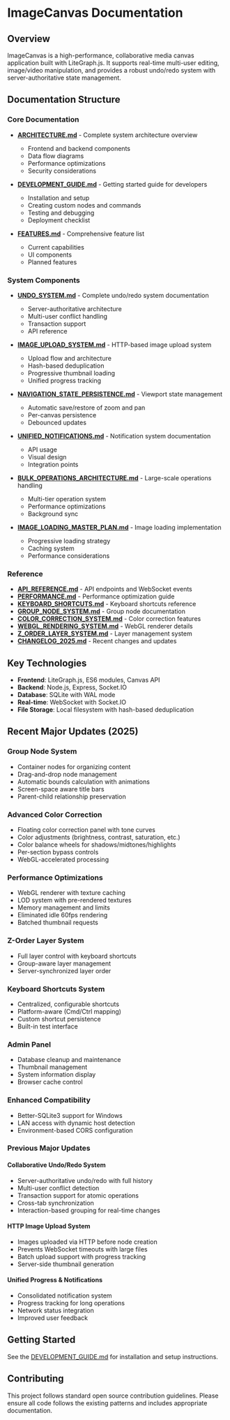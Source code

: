# ImageCanvas Documentation

## Overview

ImageCanvas is a high-performance, collaborative media canvas application built with LiteGraph.js. It supports real-time multi-user editing, image/video manipulation, and provides a robust undo/redo system with server-authoritative state management.

## Documentation Structure

### Core Documentation

- **[ARCHITECTURE.md](./ARCHITECTURE.md)** - Complete system architecture overview
  - Frontend and backend components
  - Data flow diagrams
  - Performance optimizations
  - Security considerations

- **[DEVELOPMENT_GUIDE.md](./DEVELOPMENT_GUIDE.md)** - Getting started guide for developers
  - Installation and setup
  - Creating custom nodes and commands
  - Testing and debugging
  - Deployment checklist

- **[FEATURES.md](./FEATURES.md)** - Comprehensive feature list
  - Current capabilities
  - UI components
  - Planned features

### System Components

- **[UNDO_SYSTEM.md](./UNDO_SYSTEM.md)** - Complete undo/redo system documentation
  - Server-authoritative architecture
  - Multi-user conflict handling
  - Transaction support
  - API reference

- **[IMAGE_UPLOAD_SYSTEM.md](./IMAGE_UPLOAD_SYSTEM.md)** - HTTP-based image upload system
  - Upload flow and architecture
  - Hash-based deduplication
  - Progressive thumbnail loading
  - Unified progress tracking

- **[NAVIGATION_STATE_PERSISTENCE.md](./NAVIGATION_STATE_PERSISTENCE.md)** - Viewport state management
  - Automatic save/restore of zoom and pan
  - Per-canvas persistence
  - Debounced updates

- **[UNIFIED_NOTIFICATIONS.md](./UNIFIED_NOTIFICATIONS.md)** - Notification system documentation
  - API usage
  - Visual design
  - Integration points

- **[BULK_OPERATIONS_ARCHITECTURE.md](./BULK_OPERATIONS_ARCHITECTURE.md)** - Large-scale operations handling
  - Multi-tier operation system
  - Performance optimizations
  - Background sync

- **[IMAGE_LOADING_MASTER_PLAN.md](./IMAGE_LOADING_MASTER_PLAN.md)** - Image loading implementation
  - Progressive loading strategy
  - Caching system
  - Performance considerations

### Reference

- **[API_REFERENCE.md](./API_REFERENCE.md)** - API endpoints and WebSocket events
- **[PERFORMANCE.md](./PERFORMANCE.md)** - Performance optimization guide
- **[KEYBOARD_SHORTCUTS.md](./KEYBOARD_SHORTCUTS.md)** - Keyboard shortcuts reference
- **[GROUP_NODE_SYSTEM.md](./GROUP_NODE_SYSTEM.md)** - Group node documentation
- **[COLOR_CORRECTION_SYSTEM.md](./COLOR_CORRECTION_SYSTEM.md)** - Color correction features
- **[WEBGL_RENDERING_SYSTEM.md](./WEBGL_RENDERING_SYSTEM.md)** - WebGL renderer details
- **[Z_ORDER_LAYER_SYSTEM.md](./Z_ORDER_LAYER_SYSTEM.md)** - Layer management system
- **[CHANGELOG_2025.md](./CHANGELOG_2025.md)** - Recent changes and updates

## Key Technologies

- **Frontend**: LiteGraph.js, ES6 modules, Canvas API
- **Backend**: Node.js, Express, Socket.IO
- **Database**: SQLite with WAL mode
- **Real-time**: WebSocket with Socket.IO
- **File Storage**: Local filesystem with hash-based deduplication

## Recent Major Updates (2025)

### Group Node System
- Container nodes for organizing content
- Drag-and-drop node management
- Automatic bounds calculation with animations
- Screen-space aware title bars
- Parent-child relationship preservation

### Advanced Color Correction
- Floating color correction panel with tone curves
- Color adjustments (brightness, contrast, saturation, etc.)
- Color balance wheels for shadows/midtones/highlights
- Per-section bypass controls
- WebGL-accelerated processing

### Performance Optimizations
- WebGL renderer with texture caching
- LOD system with pre-rendered textures
- Memory management and limits
- Eliminated idle 60fps rendering
- Batched thumbnail requests

### Z-Order Layer System  
- Full layer control with keyboard shortcuts
- Group-aware layer management
- Server-synchronized layer order

### Keyboard Shortcuts System
- Centralized, configurable shortcuts
- Platform-aware (Cmd/Ctrl mapping)
- Custom shortcut persistence
- Built-in test interface

### Admin Panel
- Database cleanup and maintenance
- Thumbnail management
- System information display
- Browser cache control

### Enhanced Compatibility
- Better-SQLite3 support for Windows
- LAN access with dynamic host detection
- Environment-based CORS configuration

### Previous Major Updates

#### Collaborative Undo/Redo System
- Server-authoritative undo/redo with full history
- Multi-user conflict detection
- Transaction support for atomic operations
- Cross-tab synchronization
- Interaction-based grouping for real-time changes

#### HTTP Image Upload System
- Images uploaded via HTTP before node creation
- Prevents WebSocket timeouts with large files
- Batch upload support with progress tracking
- Server-side thumbnail generation

#### Unified Progress & Notifications
- Consolidated notification system
- Progress tracking for long operations
- Network status integration
- Improved user feedback

## Getting Started

See the [DEVELOPMENT_GUIDE.md](./DEVELOPMENT_GUIDE.md) for installation and setup instructions.

## Contributing

This project follows standard open source contribution guidelines. Please ensure all code follows the existing patterns and includes appropriate documentation.